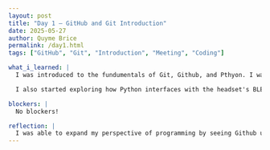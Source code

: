 ```yaml
---
layout: post
title: "Day 1 – GitHub and Git Introduction"
date: 2025-05-27
author: Quyme Brice
permalink: /day1.html
tags: ["GitHub", "Git", "Introduction", "Meeting", "Coding"]

what_i_learned: |
  I was introduced to the fundumentals of Git, Github, and Pthyon. I was also able to learn my group that I would be working with this summer. This was my first time using Github and was a execllent experience. I can see the pontential of using the software. We got to interact with each other through the game of jeopardy. Testing my pthon skills we had to take a placement test. We also played bingo to help us learn our collegue background. 

  I also started exploring how Python interfaces with the headset's BLE signals, preparing for real-time signal processing down the line.

blockers: |
  No blockers!

reflection: |
  I was able to expand my perspective of programming by seeing Github use in real-life scenarios such as our project. Using these tools "Git" and "Github" has great pontential of taking our research to the next level.
---
```

